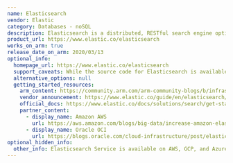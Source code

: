 ```yaml
---
name: Elasticsearch
vendor: Elastic
category: Databases - noSQL
description: Elasticsearch is a distributed, RESTful search engine optimized for speed and relevance on production-scale workloads. You can use Elasticsearch to perform real-time search over massive datasets for applications.
product_url: https://www.elastic.co/elasticsearch
works_on_arm: true
release_date_on_arm: 2020/03/13
optional_info:
  homepage_url: https://www.elastic.co/elasticsearch
  support_caveats: While the source code for Elasticsearch is available under multiple licenses (SSPL, Elastic License, and since September 2024, AGPLv3), the official releases distributed by Elastic are under the Elastic License, which includes usage restrictions for certain features and commercial deployments. Organizations using Elasticsearch in production often need a commercial subscription for advanced features and official support from Elastic. Please see [this](https://www.elastic.co/pricing/faq/licensing).
  alternative_options: null
  getting_started_resources:
    arm_content: https://community.arm.com/arm-community-blogs/b/infrastructure-solutions-blog/posts/optimize-elasticsearch-deployment-arm-amazon-ec2-m6g
    vendor_announcement: https://www.elastic.co/guide/en/elasticsearch/reference/7.7/release-notes-7.7.0.html
    official_docs: https://www.elastic.co/docs/solutions/search/get-started
    partner_content:
      - display_name: Amazon AWS
        url: https://aws.amazon.com/blogs/big-data/increase-amazon-elasticsearch-service-performance-by-upgrading-to-graviton2
      - display_name: Oracle OCI
        url: https://blogs.oracle.com/cloud-infrastructure/post/elasticsearch-oci-ampere-a1-throughput
optional_hidden_info:
  other_info: Elasticsearch Service is available on AWS, GCP, and Azure, and we can try it for free. Some Elastic Cloud features can be used only with a specific subscription. For more information, see [here](https://www.elastic.co/pricing/). For more details on the installation, kindly refer [here](https://www.elastic.co/guide/en/elastic-stack/current/installing-elastic-stack.html#install-elastic-stack-for-elastic-cloud).
---
```

